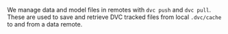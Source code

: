 We manage data and model files in remotes with `dvc push` and `dvc pull`. These
are used to save and retrieve DVC tracked files from local `.dvc/cache` to and
from a data remote. 


